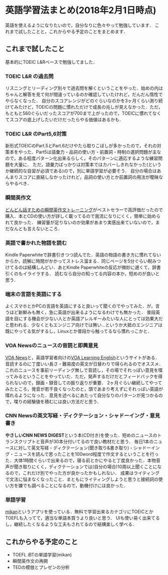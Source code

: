 # 英語学習法まとめ(2018年2月1日時点)

英語を使えるようになりたいので，自分なりに色々やって勉強しています．
これまで試したことと，これからやる予定のことをまとめます．

## これまで試したこと

基本的にTOEIC L&Rベースで勉強してました．

### TOEIC L&R の過去問

リスニングとリーディング別々で過去問を解くということをやった．始めの内はちゃんと解答を見て何が間違っているのか確認していたけれど，だんだん惰性でやらなくなった．
自分のスコアレンジがどのぐらいなのかを3ヶ月くらい測り続けてみたけど，TOEICの問題に慣れただけで成長の兆しが見えなかった．ただ，もともと560ぐらいだったスコアが700まで上がったので，TOEICに慣れてなくてスコアの底上げしたいだけだったらやる価値はあるかも．

### TOEIC L&R のPart5,6対策

新形式TOEICのPart.5とPart.6だけやたら取りこぼしが多かったので，それの対策本をやった．Part5は語彙力・品詞の使い方・前置詞・時制の選択問題が主なので，ある程度パターン化出来るらしく，そのパターンに適応するような練習問題を大量に．
ただ，語彙力ばっかりは対策本ではカバーしきれなかった(というか継続的な自習が必須である)ので，別に単語学習が必要そう．
自分の場合はあんまりスコアに直結しなかったけれど，品詞の使い方とか前置詞の用法が曖昧ならやるべき．

### 瞬間英作文

[どんどん話すための瞬間英作文トレーニング](https://www.amazon.co.jp/%E3%81%A9%E3%82%93%E3%81%A9%E3%82%93%E8%A9%B1%E3%81%99%E3%81%9F%E3%82%81%E3%81%AE%E7%9E%AC%E9%96%93%E8%8B%B1%E4%BD%9C%E6%96%87%E3%83%88%E3%83%AC%E3%83%BC%E3%83%8B%E3%83%B3%E3%82%B0-CD-BOOK-%E6%A3%AE%E6%B2%A2-%E6%B4%8B%E4%BB%8B/dp/4860641345)がベストセラーで高評価だったので購入．本とCDの使い方が詳しく載ってるので我流になりにくく，簡単に始められて良かった．
練習量が足りないのか効果があまり実感出来ていないので，まだなんとも言えないところ．

### 英語で書かれた物語を読む

Kindle Paperwhiteで辞書引きつつ読んでた．英語の物語の書き方に慣れてないからか，読解に時間がかかってストレス溜まる．同じページを5分ぐらい睨みつけてるのは結構しんどい．あとKindle Paperwhiteの反応が微妙に遅くて，辞書引くのもイライラする．
読むなら自分の知ってる内容の本か，短めのが良いと思う．

### 端末の言語を英語にする

よくスマホとかPCの言語を英語にすると良いって聞くのでやってみた．が，言うほど新鮮みも無く，急に英語が出来るようになるわけでも無かった．
普段英語を目にする機会が少ない人とか英語アレルギーみたいな人にとっては効果大だと思われる．少なくともエンジニア向けでは無い...というか大抵のエンジニアは既にやってる気がするし，Linuxとか普段から触ってるなら慣れっこかと．

### VOA Newsのニュースの音読と即興意見

[VOA News](https://www.voanews.com/)と，英語学習者向けの[VOA Learning English](https://learningenglish.voanews.com/)というサイトがある．音読するのに丁度いい長さ・難易度の英文が日替わりで得られるのでオススメ．
これのニュースを事前リーディング無しで音読し，その場でそれっぽい意見を喋ってみるということをやっていた．ただ，発声するだけだとフィードバックを得られないので，録画・録音しての振り返りが重要．
2ヶ月ぐらい継続してやってみたところ，発音が若干良くなったのと，頭であまり考えずにそれっぽい英語が喋れるようになった．意見を述べるにあたって自分なりのパターンが見つかるので，喋りの経験値を積むには良い方法だと思う．

### CNN Newsの英文写経・ディクテーション・シャドーイング・意見書き

**やさしいCNN NEWS DIGEST**という本(CD付き)を使った．短めのニュースのトランスクリプトと音声が30本分付いてるので良い教材だと思う．
毎日1本のニュースに対して英文写経・ディクテーション(聞き取り&書き取り)・シャドーイング・ニュースを読んで思ったことを100word程度で作文するということを行った．大体1時間ぐらいで出来るので，寝る前とかにやると丁度良かった．本物音声が聞き取りにくく，ディクテーションでは(自分の場合)10周以上聞くことになるので，これだけ別でやった方が良かったかもしれない．
成果はライティングで文法に悩まなくなったこと．まともにライティングしようと思うと接続詞の使い方を嫌でも調べることになるので，動機付けには良かった．

### 単語学習

[mikan](http://mikan.link/)というアプリを使っている．無料で学習出来るカテゴリにTOEICとかTOEFLも入ってて，適当な単語本買うより良いと思う．
UIも使い易く出来てるし，継続したくなるような工夫もされてるので結構楽しく学べる．

## これからやる予定のこと

* TOEFL iBTの単語学習(mikan)
* 瞬間英作文の再開
* TEDの模倣とプレゼンの分析


